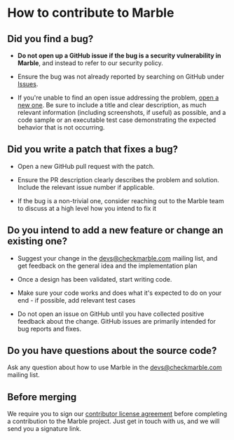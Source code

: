 # How to contribute to Marble

## Did you find a bug?

- **Do not open up a GitHub issue if the bug is a security vulnerability in Marble**, and instead to refer to our security policy.

- Ensure the bug was not already reported by searching on GitHub under [Issues](https://github.com/checkmarble/marble/issues).

- If you're unable to find an open issue addressing the problem, [open a new one](https://github.com/checkmarble/marble/issues/new). Be sure to include a title and clear description, as much relevant information (including screenshots, if useful) as possible, and a code sample or an executable test case demonstrating the expected behavior that is not occurring.

## Did you write a patch that fixes a bug?

- Open a new GitHub pull request with the patch.

- Ensure the PR description clearly describes the problem and solution. Include the relevant issue number if applicable.

- If the bug is a non-trivial one, consider reaching out to the Marble team to discuss at a high level how you intend to fix it

## Do you intend to add a new feature or change an existing one?

- Suggest your change in the devs@checkmarble.com mailing list, and get feedback on the general idea and the implementation plan

- Once a design has been validated, start writing code.

- Make sure your code works and does what it's expected to do on your end - if possible, add relevant test cases

- Do not open an issue on GitHub until you have collected positive feedback about the change. GitHub issues are primarily intended for bug reports and fixes.

## Do you have questions about the source code?

Ask any question about how to use Marble in the devs@checkmarble.com mailing list.

## Before merging

We require you to sign our [contributor license agreement](./contributor_license_agreement.md) before completing a contribution to the Marble project.
Just get in touch with us, and we will send you a signature link.
